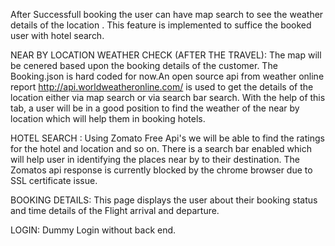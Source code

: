 After Successfull booking the user can have map search to see the weather details of the location . This feature is implemented to suffice the booked user with hotel search.


NEAR BY LOCATION WEATHER CHECK (AFTER THE TRAVEL):
The map will be cenered based upon the booking details of the customer. The Booking.json is hard coded for now.An open source api from weather online report http://api.worldweatheronline.com/ is used to get the details of the location either via map search or via search bar search. With the help of this tab, a user will be in a good position to find the weather of the near by location which will help them in booking hotels.

HOTEL SEARCH :
Using Zomato Free Api's we will be able to find the ratings for the hotel and location and so on. There is a search bar enabled which will help user in identifying the places near by to their destination.
The Zomatos api response is currently blocked by the chrome browser due to SSL certificate issue.

BOOKING DETAILS:
This page displays the user about their booking status and time details of the Flight arrival and departure.

LOGIN:
Dummy Login without back end.


